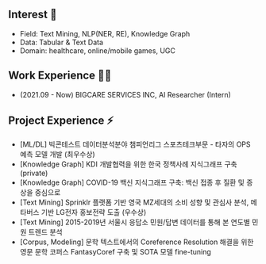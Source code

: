 ## Interest 👀
- Field: Text Mining, NLP(NER, RE), Knowledge Graph
- Data: Tabular & Text Data
- Domain: healthcare, online/mobile games, UGC

## Work Experience 🤹‍♀️
- (2021.09 - Now) BIGCARE SERVICES INC, AI Researcher (Intern)

## Project Experience ⚡
- [ML/DL] 빅콘테스트 데이터분석분야 챔피언리그 스포츠테크부문 - 타자의 OPS 예측 모델 개발 (최우수상)
- [Knowledge Graph] KDI 개발협력을 위한 한국 정책사례 지식그래프 구축 (private)
- [Knowledge Graph] COVID-19 백신 지식그래프 구축: 백신 접종 후 질환 및 증상을 중심으로
- [Text Mining] Sprinklr 플랫폼 기반 영국 MZ세대의 소비 성향 및 관심사 분석, 메타버스 기반 LG전자 홍보전략 도출 (우수상)
- [Text Mining] 2015-2019년 서울시 응답소 민원/답변 데이터를 통해 본 연도별 민원 트렌드 분석
- [Corpus, Modeling] 문학 텍스트에서의 Coreference Resolution 해결을 위한 영문 문학 코퍼스 FantasyCoref 구축 및 SOTA 모델 fine-tuning
